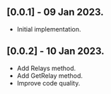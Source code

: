 ## [0.0.1] - 09 Jan 2023.

- Initial implementation.

## [0.0.2] - 10 Jan 2023.

- Add Relays method.
- Add GetRelay method.
- Improve code quality.